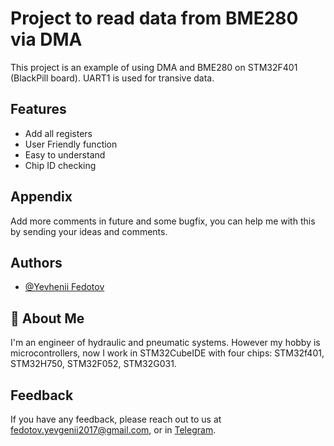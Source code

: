 # Project to read data from BME280 via DMA

This project is an example of using DMA and BME280 on STM32F401 (BlackPill board).
UART1 is used for transive data.


## Features

- Add all registers
- User Friendly function 
- Easy to understand
- Chip ID checking


## Appendix

Add more comments in future and some bugfix, you can help me with this
 by sending your ideas and comments.

## Authors

- [@Yevhenii Fedotov](https://github.com/ParasolkaJeck2029)


## 🚀 About Me
I'm an engineer of hydraulic and pneumatic systems. However my hobby is microcontrollers,
 now I work in STM32CubeIDE with four chips: STM32f401, STM32H750, STM32F052, STM32G031.

## Feedback

If you have any feedback, please reach out to us at fedotov.yevgenii2017@gmail.com,
or in [Telegram](https://t.me/ParasolkaJeck).

